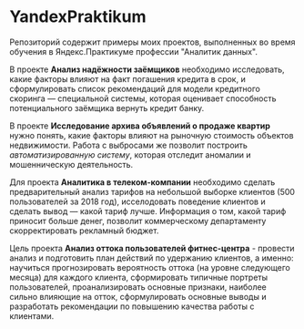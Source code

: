 # YandexPraktikum
Репозиторий содержит примеры моих проектов, выполненных во время обучения в Яндекс.Практикуме профессии "Аналитик данных".

В проекте **Анализ надёжности заёмщиков** необходимо исследовать, какие факторы влияют на факт погашения кредита в срок, и сформулировать список рекомендаций для модели кредитного скоринга — специальной системы, которая оценивает способность потенциального заёмщика вернуть кредит банку.

В проекте **Исследование архива объявлений о продаже квартир** нужно понять, какие факторы влияют на рыночную стоимость объектов недвижимости. Работа с выбросами же позволит построить *автоматизированную систему*, которая отследит аномалии и мошенническую деятельность.

Для проекта **Аналитика в телеком-компании** необходимо сделать предварительный анализ тарифов на небольшой выборке клиентов (500 пользователей за 2018 год), исселодовать поведение клиентов и сделать вывод — какой тариф лучше. Информация о том, какой тариф приносит больше денег, позволит коммерческому департаменту скорректировать рекламный бюджет.

Цель проекта **Анализ оттока пользователей фитнес-центра** - провести анализ и подготовить план действий по удержанию клиентов, а именно: научиться прогнозировать вероятность оттока (на уровне следующего месяца) для каждого клиента, сформировать типичные портреты пользователей, проанализировать основные признаки, наиболее сильно влияющие на отток, сформулировать основные выводы и разработать рекомендации по повышению качества работы с клиентами.
